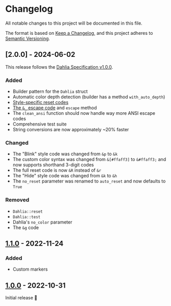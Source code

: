# Changelog

All notable changes to this project will be documented in this file.

The format is based on [Keep a Changelog](https://keepachangelog.com/en/1.0.0/),
and this project adheres to [Semantic Versioning](https://semver.org/spec/v2.0.0.html).

## [2.0.0] - 2024-06-02

This release follows the [Dahlia Specification v1.0.0][spec].

### Added
- Builder pattern for the `Dahlia` struct
- Automatic color depth detection (builder has a method `with_auto_depth`)
- [Style-specific reset codes][spec-reset]
- [The `&_` escape code][spec-esc] and `escape` method
- The `clean_ansi` function should now handle way more ANSI escape codes
- Comprehensive test suite
- String conversions are now approximately ~20% faster

### Changed
- The "Blink" style code was changed from `&p` to `&k`
- The custom color syntax was changed from `&[#ffaff3]` to `&#ffaff3;` and now
  supports shorthand 3-digit codes
- The full reset code is now `&R` instead of `&r`
- The "Hide" style code was changed from `&k` to `&h`
- The `no_reset` parameter was renamed to `auto_reset` and now
  defaults to `True`

### Removed
- `Dahlia::reset`
- `Dahlia::test`
- Dahlia's `no_color` parameter
- The `&g` code

[spec]: https://github.com/dahlia-lib/spec/
[spec-reset]: https://github.com/dahlia-lib/spec/blob/main/SPECIFICATION.md#resetting
[spec-esc]: https://github.com/dahlia-lib/spec/blob/main/SPECIFICATION.md#escaping

## [1.1.0] - 2022-11-24

### Added
- Custom markers


## [1.0.0] - 2022-10-31

Initial release 🚀


[1.0.0]: https://github.com/trag1c/Dahlia.rs/releases/tag/1.0.0
[1.1.0]: https://github.com/trag1c/Dahlia.rs/compare/1.0.0...1.1.0
